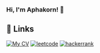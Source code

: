 ### Hi, I'm Aphakorn! 👋

## 🔗 Links
[![My CV](https://img.shields.io/badge/My%20CV-000?style=for-the-badge&logo=ko-fi&logoColor=white)](https://aphakorn-cv.netlify.app/)
[![leetcode](https://img.shields.io/badge/leetcode-333?style=for-the-badge&logo=leetcode&logoColor=#FFA116)](https://leetcode.com/aphakorn_a/)
[![hackerrank](https://img.shields.io/badge/hackerrank-0E141E?style=for-the-badge&logo=hackerrank&logoColor=#00EA64)](https://www.hackerrank.com/profile/aphakorn_a)

<!--
**ASonneP/ASonneP** is a ✨ _special_ ✨ repository because its `README.md` (this file) appears on your GitHub profile.

Here are some ideas to get you started:

- 🔭 I’m currently working on ...
- 🌱 I’m currently learning ...
- 👯 I’m looking to collaborate on ...
- 🤔 I’m looking for help with ...
- 💬 Ask me about ...
- 📫 How to reach me: ...
- 😄 Pronouns: ...
- ⚡ Fun fact: ...
-->
